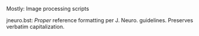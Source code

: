 Mostly: Image processing scripts

jneuro.bst: *Proper* reference formatting per J. Neuro. guidelines. Preserves verbatim capitalization.
